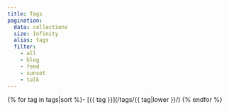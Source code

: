 ```yaml
---
title: Tags
pagination:
  data: collections
  size: Infinity
  alias: tags
  filter:
    - all
    - blog
    - feed
    - sunset
    - talk
---
```


{% for tag in tags|sort %}- [{{ tag }}](/tags/{{ tag|lower }}/)
{% endfor %}
